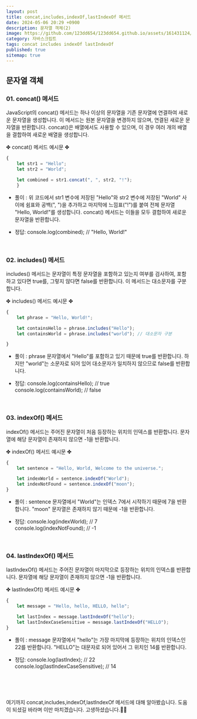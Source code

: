 ```yaml
---
layout: post
title: concat,includes,indexOf,lastIndexOf 메서드
date: 2024-05-06 20:29 +0900
description: 문자열 객체(2)
image: https://github.com/123dd654/123dd654.github.io/assets/161431124/9da5cfc3-8bf4-4a92-948e-f4713201c81e
category: 자바스크립트
tags: concat includes indexOf lastIndexOf
published: true
sitemap: true
---
```



## 문자열 객체<br />

### 01. concat() 메서드             
JavaScript의 concat() 메서드는 하나 이상의 문자열을 기존 문자열에 연결하여 새로운 문자열을 생성합니다.
이 메서드는 원본 문자열을 변경하지 않으며, 연결된 새로운 문자열을 반환합니다.
concat()은 배열에서도 사용할 수 있으며, 이 경우 여러 개의 배열을 결합하여 새로운 배열을 생성합니다.

✤ concat() 메서드 예시문 ✤

````javascript 
{
    let str1 = "Hello";
    let str2 = "World";

    let combined = str1.concat(", ", str2, "!");
    }
````

* 풀이 :
위 코드에서 str1 변수에 저장된 "Hello"와 str2 변수에 저장된 "World" 사이에 쉼표와 공백(", ")을 추가하고 마지막에 느낌표("!")를 붙여 전체 문자열 "Hello, World!"를 생성합니다. concat() 메서드는 이들을 모두 결합하여 새로운 문자열을 반환합니다.

* 정답:
console.log(combined); // "Hello, World!"

<br />

### 02. includes() 메서드            
includes() 메서드는 문자열이 특정 문자열을 포함하고 있는지 여부를 검사하여,
포함하고 있다면 true를, 그렇지 않다면 false를 반환합니다. 이 메서드는 대소문자를 구분합니다.

✤ includes() 메서드 예시문 ✤

````javascript 
{
    let phrase = "Hello, World!";

    let containsHello = phrase.includes("Hello");
    let containsWorld = phrase.includes("world"); // 대소문자 구분

}
````

* 풀이 :
phrase 문자열에서 "Hello"를 포함하고 있기 때문에 true를 반환합니다.
하지만 "world"는 소문자로 되어 있어 대소문자가 일치하지 않으므로 false를 반환합니다.

* 정답:
console.log(containsHello); // true   
console.log(containsWorld); // false

<br />

### 03. indexOf() 메서드       
indexOf() 메서드는 주어진 문자열이 처음 등장하는 위치의 인덱스를 반환합니다.
문자열에 해당 문자열이 존재하지 않으면 -1을 반환합니다.

✤ indexOf() 메서드 예시문 ✤

````javascript 
{
    let sentence = "Hello, World, Welcome to the universe.";

    let indexWorld = sentence.indexOf("World");
    let indexNotFound = sentence.indexOf("moon");
}
````

* 풀이 :
sentence 문자열에서 "World"는 인덱스 7에서 시작하기 때문에 7을 반환합니다.
"moon" 문자열은 존재하지 않기 때문에 -1을 반환합니다.

* 정답:
console.log(indexWorld); // 7   
console.log(indexNotFound); // -1

<br />

### 04. lastIndexOf() 메서드           
lastIndexOf() 메서드는 주어진 문자열이 마지막으로 등장하는 위치의 인덱스를 반환합니다.
문자열에 해당 문자열이 존재하지 않으면 -1을 반환합니다.

✤ lastIndexOf() 메서드 예시문 ✤

````javascript 
{
    let message = "Hello, hello, HELLO, hello";

    let lastIndex = message.lastIndexOf("hello");
    let lastIndexCaseSensitive = message.lastIndexOf("HELLO");
}
````

* 풀이 :
message 문자열에서 "hello"는 가장 마지막에 등장하는 위치의 인덱스인 22를 반환합니다.
"HELLO"는 대문자로 되어 있어서 그 위치인 14를 반환합니다.

* 정답:
console.log(lastIndex); // 22   
console.log(lastIndexCaseSensitive); // 14

<br />
<br />
<br />

여기까지 concat,includes,indexOf,lastIndexOf 메서드에 대해 알아봤습니다.
도움이 되셨길 바라며 이만 마치겠습니다.
고생하셨습니다.🫶😊